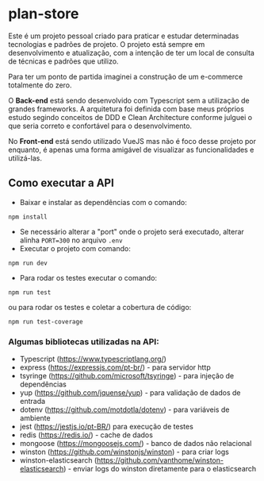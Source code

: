 # plan-store
Este é um projeto pessoal criado para praticar e estudar determinadas tecnologias e padrões de projeto.
O projeto está sempre em desenvolvimento e atualização, com a intenção de ter um local de consulta de técnicas e padrões que utilizo. 

Para ter um ponto de partida imaginei a construção de um e-commerce totalmente do zero. 

O **Back-end** está sendo desenvolvido com Typescript sem a utilização de grandes frameworks.
A arquitetura foi definida com base meus próprios estudo segindo conceitos de DDD e Clean Architecture conforme julguei o que seria correto e confortável para o desenvolvimento.

No **Front-end** está sendo utilizado VueJS mas não é foco desse projeto por enquanto, é apenas uma forma amigável de visualizar as funcionalidades e utilizá-las. 

## Como executar a API

* Baixar e instalar as dependências com o comando:
```
npm install
```
* Se necessário alterar a "port" onde o projeto será executado, alterar alinha `PORT=300` no arquivo `.env`
* Executar o projeto com comando:
```
npm run dev
```
* Para rodar os testes executar o comando:
```
npm run test
```
ou para rodar os testes e coletar a cobertura de código:
```
npm run test-coverage
```

### Algumas bibliotecas utilizadas na API:
- Typescript (https://www.typescriptlang.org/)
- express (https://expressjs.com/pt-br/) - para servidor http
- tsyringe (https://github.com/microsoft/tsyringe) - para injeção de dependências
- yup (https://github.com/jquense/yup) - para validação de dados de entrada
- dotenv (https://github.com/motdotla/dotenv) - para variáveis de ambiente 
- jest (https://jestjs.io/pt-BR/) para execução de testes
- redis (https://redis.io/) - cache de dados
- mongoose (https://mongoosejs.com/) - banco de dados não relacional
- winston (https://github.com/winstonjs/winston) - para criar logs
- winston-elasticsearch (https://github.com/vanthome/winston-elasticsearch) - enviar logs do winston diretamente para o elasticsearch
